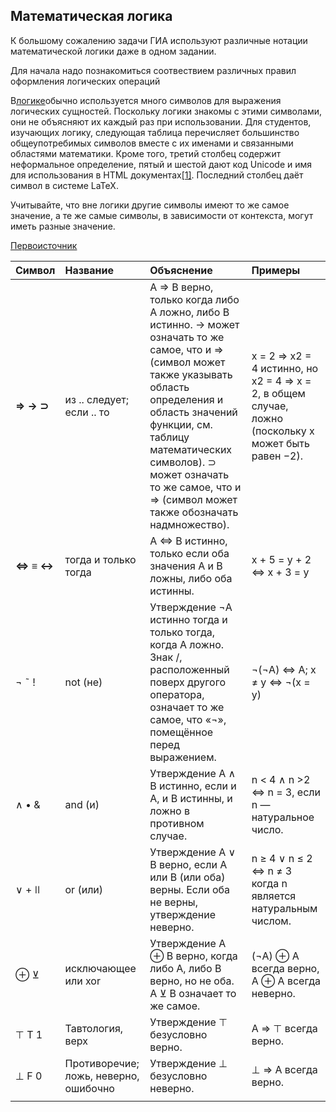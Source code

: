 ## Математическая логика

К большому сожалению задачи ГИА используют различные нотации математической логики даже в одном задании.

Для начала надо познакомиться соотвествием различных правил оформления логических операций

В[логике](https://ru.wikipedia.org/wiki/Логика)обычно используется много символов для выражения логических сущностей. Поскольку логики знакомы с этими символами, они не объясняют их каждый раз при использовании. Для студентов, изучающих логику, следующая таблица перечисляет большинство общеупотребимых символов вместе с их именами и связанными областями математики. Кроме того, третий столбец содержит неформальное определение, пятый и шестой дают код Unicode и имя для использования в HTML документах[\[1\]](https://ru.wikipedia.org/wiki/Список_логических_символов#cite_note-1). Последний столбец даёт символ в системе LaTeX.

Учитывайте, что вне логики другие символы имеют то же самое значение, а те же самые символы, в зависимости от контекста, могут иметь разные значение.

[Первоисточник](https://ru.wikipedia.org/wiki/Список_логических_символов)

| Символ | Название | Объяснение | Примеры |
| :--- | :--- | :--- | :--- |
| **⇒ → ⊃** | из .. следует; если .. то | A ⇒ B верно, только когда либо A ложно, либо B истинно. → может означать то же самое, что и ⇒ \(символ может также указывать область определения и область значений функции, см. таблицу математических символов\). ⊃ может означать то же самое, что и ⇒ \(символ может также обозначать надмножество\). | x = 2  ⇒  x2 = 4 истинно, но x2 = 4   ⇒  x = 2, в общем случае, ложно \(поскольку x может быть равен −2\). |
| **⇔ ≡ ↔** | тогда и только тогда | A ⇔ B истинно, только если оба значения A и B ложны, либо оба истинны. | x + 5 = y + 2  ⇔  x + 3 = y |
| ¬ ˜ ! | not \(не\) | Утверждение ¬A истинно тогда и только тогда, когда A ложно. Знак /, расположенный поверх другого оператора, означает то же самое, что «¬», помещённое перед выражением. | ¬\(¬A\) ⇔ A;  x ≠ y  ⇔  ¬\(x = y\) |
| ∧ • & | and \(и\) | Утверждение A ∧ B истинно, если и A, и B истинны, и ложно в противном случае. | n &lt; 4  ∧  n &gt;2  ⇔  n = 3, если n — натуральное число. |
| ∨ + ǀǀ | or \(или\) | Утверждение A ∨ B верно, если A или B \(или оба\) верны. Если оба не верны, утверждение неверно. | n ≥ 4  ∨  n ≤ 2  ⇔ n ≠ 3 когда n является натуральным числом. |
| ⊕ ⊻ | исключающее или xor | Утверждение A ⊕ B верно, когда либо A, либо B верно, но не оба. A ⊻ B означает то же самое. | \(¬A\) ⊕ A всегда верно, A ⊕ A всегда неверно. |
| ⊤ T 1 | Тавтология, верх | Утверждение ⊤ безусловно верно. | A ⇒ ⊤ всегда верно. |
| ⊥ F 0 | Противоречие; ложь, неверно, ошибочно | Утверждение ⊥ безусловно неверно. | ⊥ ⇒ A всегда верно. |
|  |  |  |  |



